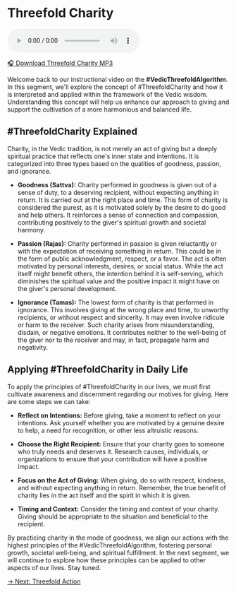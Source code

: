 # Threefold Charity

<audio src="https://indra.team/audio/indra/threefold-charity.mp3" controls></audio>

[🎧 Download Threefold Charity MP3](https://indra.team/audio/indra/threefold-charity.mp3)

Welcome back to our instructional video on the **#VedicThreefoldAlgorithm**. In this segment, we'll explore the concept of #ThreefoldCharity and how it is interpreted and applied within the framework of the Vedic wisdom. Understanding this concept will help us enhance our approach to giving and support the cultivation of a more harmonious and balanced life.

## #ThreefoldCharity Explained

Charity, in the Vedic tradition, is not merely an act of giving but a deeply spiritual practice that reflects one's inner state and intentions. It is categorized into three types based on the qualities of goodness, passion, and ignorance.

- **Goodness (Sattva):** Charity performed in goodness is given out of a sense of duty, to a deserving recipient, without expecting anything in return. It is carried out at the right place and time. This form of charity is considered the purest, as it is motivated solely by the desire to do good and help others. It reinforces a sense of connection and compassion, contributing positively to the giver's spiritual growth and societal harmony.

- **Passion (Rajas):** Charity performed in passion is given reluctantly or with the expectation of receiving something in return. This could be in the form of public acknowledgment, respect, or a favor. The act is often motivated by personal interests, desires, or social status. While the act itself might benefit others, the intention behind it is self-serving, which diminishes the spiritual value and the positive impact it might have on the giver's personal development.

- **Ignorance (Tamas):** The lowest form of charity is that performed in ignorance. This involves giving at the wrong place and time, to unworthy recipients, or without respect and sincerity. It may even involve ridicule or harm to the receiver. Such charity arises from misunderstanding, disdain, or negative emotions. It contributes neither to the well-being of the giver nor to the receiver and may, in fact, propagate harm and negativity.

## Applying #ThreefoldCharity in Daily Life

To apply the principles of #ThreefoldCharity in our lives, we must first cultivate awareness and discernment regarding our motives for giving. Here are some steps we can take:

- **Reflect on Intentions:** Before giving, take a moment to reflect on your intentions. Ask yourself whether you are motivated by a genuine desire to help, a need for recognition, or other less altruistic reasons.

- **Choose the Right Recipient:** Ensure that your charity goes to someone who truly needs and deserves it. Research causes, individuals, or organizations to ensure that your contribution will have a positive impact.

- **Focus on the Act of Giving:** When giving, do so with respect, kindness, and without expecting anything in return. Remember, the true benefit of charity lies in the act itself and the spirit in which it is given.

- **Timing and Context:** Consider the timing and context of your charity. Giving should be appropriate to the situation and beneficial to the recipient.

By practicing charity in the mode of goodness, we align our actions with the highest principles of the #VedicThreefoldAlgorithm, fostering personal growth, societal well-being, and spiritual fulfillment. In the next segment, we will continue to explore how these principles can be applied to other aspects of our lives. Stay tuned.

[→ Next: Threefold Action](threefold-action.md)

